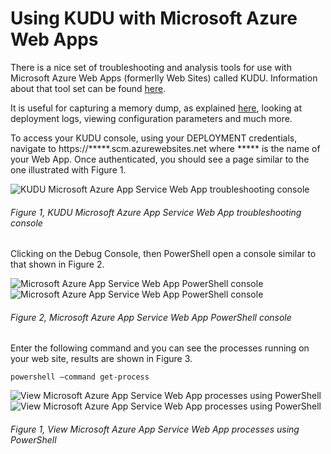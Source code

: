 # Using KUDU with Microsoft Azure Web Apps

There is a nice set of troubleshooting and analysis tools for use with Microsoft Azure Web Apps (formerlly Web Sites) called KUDU.  Information about that tool set can be found [here][LINK1].

It is useful for capturing a memory dump, as explained [here][LINK2], looking at deployment logs, viewing configuration parameters and much more.

To access your KUDU console, using your DEPLOYMENT credentials, navigate to https://*****.scm.azurewebsites.net where ***** is the name of your Web App.  Once authenticated, you should see a page similar to the one illustrated with Figure 1.

![KUDU Microsoft Azure App Service Web App troubleshooting console][FIGURE1]
###### Figure 1, KUDU Microsoft Azure App Service Web App troubleshooting console

Clicking on the Debug Console, then PowerShell open a console similar to that shown in Figure 2.

![Microsoft Azure App Service Web App PowerShell console][FIGURE2]
![Microsoft Azure App Service Web App PowerShell console][FIGURE3]
###### Figure 2, Microsoft Azure App Service Web App PowerShell console

Enter the following command and you can see the processes running on your web site, results are shown in Figure 3.

``` powershell –command get-process ```

![View Microsoft Azure App Service Web App processes using PowerShell][FIGURE4]
![View Microsoft Azure App Service Web App processes using PowerShell][FIGURE5]
###### Figure 1, View Microsoft Azure App Service Web App processes using PowerShell

[FIGURE1]: ../images/2014/msdn-0072.png "Figure 1, KUDU Microsoft Azure App Service Web App troubleshooting console"
[FIGURE2]: ../images/2014/msdn-0073.png "Figure 2, Microsoft Azure App Service Web App PowerShell console"
[FIGURE3]: ../images/2014/msdn-0074.png "Figure 3, Microsoft Azure App Service Web App PowerShell console"
[FIGURE4]: ../images/2014/msdn-0075.png "Figure 4, View Microsoft Azure App Service Web App processes using PowerShell"
[FIGURE5]: ../images/2014/msdn-0076.png "Figure 5, View Microsoft Azure App Service Web App processes using PowerShell"

[LINK1]: https://github.com/projectkudu/kudu/wiki/Process-Threads-list-and-minidump-gcdump-diagsession
[LINK2]: http://blogs.msdn.com/b/asiatech/archive/2013/07/18/using-kudu-to-capture-hang-dumps-for-windows-azure-web-sites.aspx
